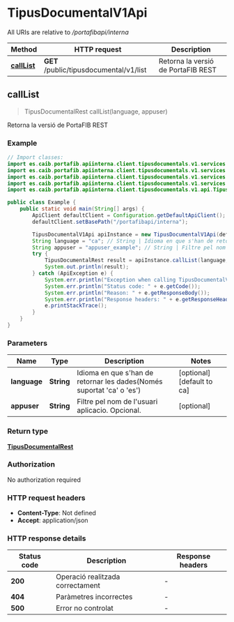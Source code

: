 # TipusDocumentalV1Api

All URIs are relative to */portafibapi/interna*

| Method | HTTP request | Description |
|------------- | ------------- | -------------|
| [**callList**](TipusDocumentalV1Api.md#callList) | **GET** /public/tipusdocumental/v1/list | Retorna la versió de PortaFIB REST |



## callList

> TipusDocumentalRest callList(language, appuser)

Retorna la versió de PortaFIB REST

### Example

```java
// Import classes:
import es.caib.portafib.apiinterna.client.tipusdocumentals.v1.services.ApiClient;
import es.caib.portafib.apiinterna.client.tipusdocumentals.v1.services.ApiException;
import es.caib.portafib.apiinterna.client.tipusdocumentals.v1.services.Configuration;
import es.caib.portafib.apiinterna.client.tipusdocumentals.v1.services.models.*;
import es.caib.portafib.apiinterna.client.tipusdocumentals.v1.api.TipusDocumentalV1Api;

public class Example {
    public static void main(String[] args) {
        ApiClient defaultClient = Configuration.getDefaultApiClient();
        defaultClient.setBasePath("/portafibapi/interna");

        TipusDocumentalV1Api apiInstance = new TipusDocumentalV1Api(defaultClient);
        String language = "ca"; // String | Idioma en que s'han de retornar les dades(Només suportat 'ca' o 'es')
        String appuser = "appuser_example"; // String | Filtre pel nom de l'usuari aplicacio. Opcional.
        try {
            TipusDocumentalRest result = apiInstance.callList(language, appuser);
            System.out.println(result);
        } catch (ApiException e) {
            System.err.println("Exception when calling TipusDocumentalV1Api#callList");
            System.err.println("Status code: " + e.getCode());
            System.err.println("Reason: " + e.getResponseBody());
            System.err.println("Response headers: " + e.getResponseHeaders());
            e.printStackTrace();
        }
    }
}
```

### Parameters


| Name | Type | Description  | Notes |
|------------- | ------------- | ------------- | -------------|
| **language** | **String**| Idioma en que s&#39;han de retornar les dades(Només suportat &#39;ca&#39; o &#39;es&#39;) | [optional] [default to ca] |
| **appuser** | **String**| Filtre pel nom de l&#39;usuari aplicacio. Opcional. | [optional] |

### Return type

[**TipusDocumentalRest**](TipusDocumentalRest.md)

### Authorization

No authorization required

### HTTP request headers

- **Content-Type**: Not defined
- **Accept**: application/json


### HTTP response details
| Status code | Description | Response headers |
|-------------|-------------|------------------|
| **200** | Operació realitzada correctament |  -  |
| **404** | Paràmetres incorrectes |  -  |
| **500** | Error no controlat |  -  |

